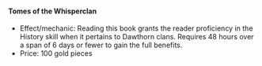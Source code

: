#### Tomes of the Whisperclan

- Effect/mechanic: Reading this book grants the reader proficiency in the History skill when it pertains to Dawthorn clans. Requires 48 hours over a span of 6 days or fewer to gain the full benefits.
- Price: 100 gold pieces